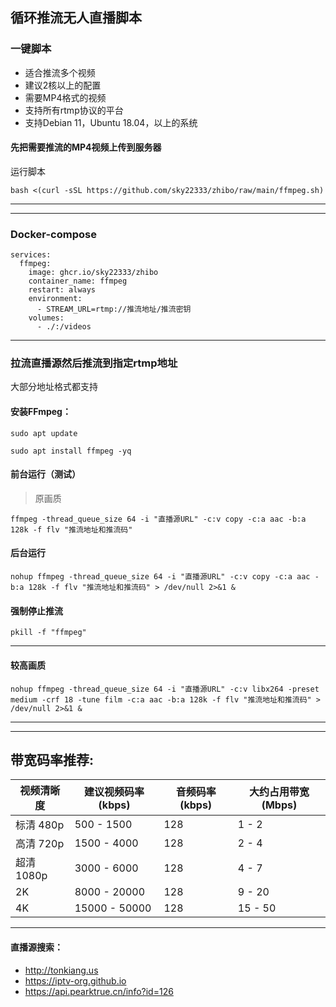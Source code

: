 ## 循环推流无人直播脚本

### 一键脚本
- 适合推流多个视频
- 建议2核以上的配置
- 需要MP4格式的视频
- 支持所有rtmp协议的平台
- 支持Debian 11，Ubuntu 18.04，以上的系统
#### 先把需要推流的MP4视频上传到服务器
运行脚本
```
bash <(curl -sSL https://github.com/sky22333/zhibo/raw/main/ffmpeg.sh)
```

---
---

### Docker-compose
```
services:
  ffmpeg:
    image: ghcr.io/sky22333/zhibo
    container_name: ffmpeg
    restart: always
    environment:
      - STREAM_URL=rtmp://推流地址/推流密钥
    volumes:
      - ./:/videos
```

---

### 拉流直播源然后推流到指定rtmp地址
大部分地址格式都支持

#### 安装FFmpeg：

 
```
sudo apt update
```


```
sudo apt install ffmpeg -yq
```


####  前台运行（测试）
>原画质
```
ffmpeg -thread_queue_size 64 -i "直播源URL" -c:v copy -c:a aac -b:a 128k -f flv "推流地址和推流码"
```




#### 后台运行

```
nohup ffmpeg -thread_queue_size 64 -i "直播源URL" -c:v copy -c:a aac -b:a 128k -f flv "推流地址和推流码" > /dev/null 2>&1 &
```



#### 强制停止推流

```
pkill -f "ffmpeg"
```

---

#### 较高画质
```
nohup ffmpeg -thread_queue_size 64 -i "直播源URL" -c:v libx264 -preset medium -crf 18 -tune film -c:a aac -b:a 128k -f flv "推流地址和推流码" > /dev/null 2>&1 &
```





---
---

##  带宽码率推荐:

| 视频清晰度    | 建议视频码率 (kbps) | 音频码率 (kbps) | 大约占用带宽 (Mbps) |
|-------------|-------------------|----------------|------------------|
| 标清 480p  | 500 - 1500        | 128            | 1 - 2     |
| 高清 720p  | 1500 - 4000       | 128            | 2 - 4      |
| 超清 1080p | 3000 - 6000       | 128            | 4 - 7      |
| 2K           | 8000 - 20000      | 128            | 9 - 20     |
| 4K           | 15000 - 50000     | 128            | 15 - 50    |



---


#### 直播源搜索：
- http://tonkiang.us
- https://iptv-org.github.io
- https://api.pearktrue.cn/info?id=126
